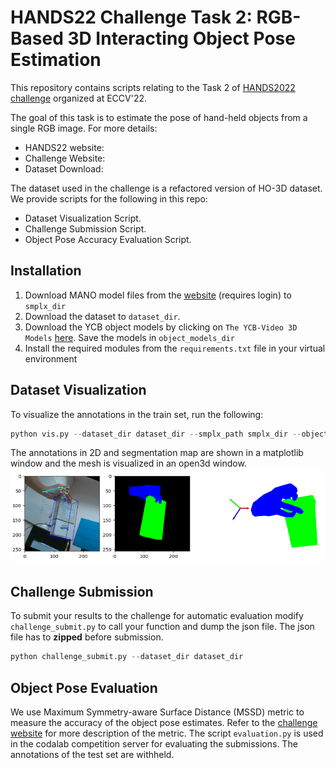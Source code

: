 # HANDS22 Challenge Task 2: RGB-Based 3D Interacting Object Pose Estimation
This repository contains scripts relating to the Task 2 of [HANDS2022 challenge](https://sites.google.com/view/hands2022/call-for-extended-abstract?authuser=0) organized
at ECCV'22. 

The goal of this task is to estimate the pose of hand-held objects from a single RGB image.
For more details:
* HANDS22 website: 
* Challenge Website:
* Dataset Download:

The dataset used in the challenge is a refactored version of HO-3D dataset. We provide scripts for the following
in this repo:
* Dataset Visualization Script.
* Challenge Submission Script.
* Object Pose Accuracy Evaluation Script.

## Installation

1. Download MANO model files from the [website](https://mano.is.tue.mpg.de/) (requires login) to `smplx_dir`
2. Download the dataset to `dataset_dir`.
3. Download the YCB object models by clicking on `The YCB-Video 3D Models` [here](https://rse-lab.cs.washington.edu/projects/posecnn/]). Save
the models in `object_models_dir`
4. Install the required modules from the `requirements.txt` file in your virtual environment

## Dataset Visualization

To visualize the annotations in the train set, run the following:
```python
python vis.py --dataset_dir dataset_dir --smplx_path smplx_dir --object_models_dir object_models_dir
```
The annotations in 2D and segmentation map are shown in a matplotlib window and the mesh is visualized
in an open3d window.
![image](vis.png)

## Challenge Submission

To submit your results to the challenge for automatic evaluation modify `challenge_submit.py` to call your
function and dump the json file. The json file has to **zipped** before submission. 

```python
python challenge_submit.py --dataset_dir dataset_dir
```
## Object Pose Evaluation

We use Maximum Symmetry-aware Surface Distance (MSSD) metric to measure the accuracy of the object pose estimates. Refer to the 
[challenge website]() for more description of the metric. The script `evaluation.py` is used in the 
codalab competition server for evaluating the submissions. The annotations of the test set are withheld.